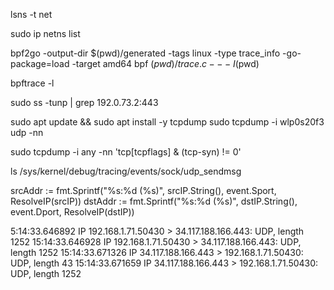 lsns -t net


sudo ip netns list


bpf2go -output-dir $(pwd)/generated -tags linux -type trace_info -go-package=load -target amd64 bpf $(pwd)/trace.c -- -I$(pwd)

bpftrace -l

sudo ss -tunp | grep 192.0.73.2:443


sudo apt update && sudo apt install -y tcpdump
sudo tcpdump -i wlp0s20f3 udp -nn

sudo tcpdump -i any -nn 'tcp[tcpflags] & (tcp-syn) != 0'

ls /sys/kernel/debug/tracing/events/sock/udp_sendmsg


srcAddr := fmt.Sprintf("%s:%d (%s)", srcIP.String(), event.Sport, ResolveIP(srcIP))
dstAddr := fmt.Sprintf("%s:%d (%s)", dstIP.String(), event.Dport, ResolveIP(dstIP))


5:14:33.646892 IP 192.168.1.71.50430 > 34.117.188.166.443: UDP, length 1252
15:14:33.646928 IP 192.168.1.71.50430 > 34.117.188.166.443: UDP, length 1252
15:14:33.671326 IP 34.117.188.166.443 > 192.168.1.71.50430: UDP, length 43
15:14:33.671659 IP 34.117.188.166.443 > 192.168.1.71.50430: UDP, length 1252

